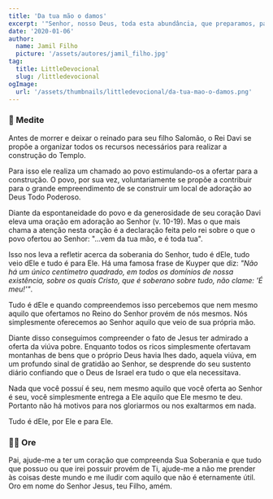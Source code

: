 ```yaml
---
title: 'Da tua mão o damos'
excerpt: '"Senhor, nosso Deus, toda esta abundância, que preparamos, para te edificar uma casa ao teu santo nome, vem da tua mão, e é toda tua" – 1 Crônicas 29.16'
date: '2020-01-06'
author:
  name: Jamil Filho
  picture: '/assets/autores/jamil_filho.jpg'
tag:
  title: LittleDevocional
  slug: /littledevocional
ogImage:
  url: '/assets/thumbnails/littledevocional/da-tua-mao-o-damos.png'
---
```


### 📖 Medite

Antes de morrer e deixar o reinado para seu filho Salomão, o Rei Davi se propõe a organizar todos os recursos necessários para realizar a construção do Templo.


Para isso ele realiza um chamado ao povo estimulando-os a ofertar para a construção. O povo, por sua vez, voluntariamente se propõe a contribuir para o grande empreendimento de se construir um local de adoração ao Deus Todo Poderoso.


Diante da espontaneidade do povo e da generosidade de seu coração Davi eleva uma oração em adoração ao Senhor (v. 10-19). Mas o que mais chama a atenção nesta oração é a declaração feita pelo rei sobre o que o povo ofertou ao Senhor: "...vem da tua mão, e é toda tua".


Isso nos leva a refletir acerca da soberania do Senhor, tudo é dEle, tudo veio dEle e tudo é para Ele. Há uma famosa frase de Kuyper que diz: *"Não há um único centímetro quadrado, em todos os domínios de nossa existência, sobre os quais Cristo, que é soberano sobre tudo, não clame: 'É meu!'"*.


Tudo é dEle e quando compreendemos isso percebemos que nem mesmo aquilo que ofertamos no Reino do Senhor provém de nós mesmos. Nós simplesmente oferecemos ao Senhor aquilo que veio de sua própria mão.


Diante disso conseguimos compreender o fato de Jesus ter admirado a oferta da viúva pobre. Enquanto todos os ricos simplesmente ofertavam montanhas de bens que o próprio Deus havia lhes dado, aquela viúva, em um profundo sinal de gratidão ao Senhor, se desprende do seu sustento diário confiando que o Deus de Israel era tudo o que ela necessitava.


Nada que você possuí é seu, nem mesmo aquilo que você oferta ao Senhor é seu, você simplesmente entrega a Ele aquilo que Ele mesmo te deu. Portanto não há motivos para nos gloriarmos ou nos exaltarmos em nada.


Tudo é dEle, por Ele e para Ele.

### 🙏🏻 Ore

Pai, ajude-me a ter um coração que compreenda Sua Soberania e que tudo que possuo ou que irei possuir provém de Ti, ajude-me a não me prender às coisas deste mundo e me iludir com aquilo que não é eternamente útil. Oro em nome do Senhor Jesus, teu Filho, amém.